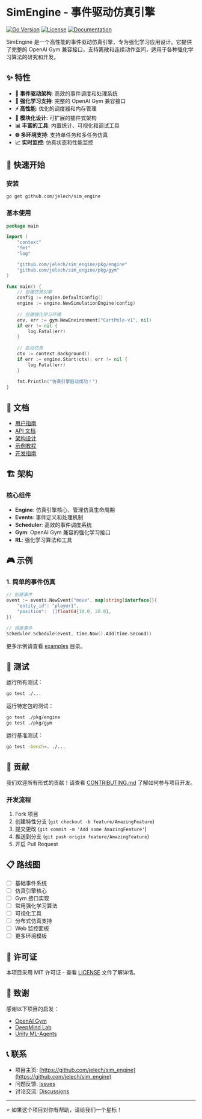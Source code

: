 # SimEngine - 事件驱动仿真引擎

[![Go Version](https://img.shields.io/badge/Go-1.20+-blue.svg)](https://golang.org)
[![License](https://img.shields.io/badge/License-MIT-green.svg)](LICENSE)
[![Documentation](https://img.shields.io/badge/docs-godoc-blue.svg)](https://godoc.org/github.com/jelech/sim_engine)

SimEngine 是一个高性能的事件驱动仿真引擎，专为强化学习应用设计。它提供了完整的 OpenAI Gym 兼容接口，支持离散和连续动作空间，适用于各种强化学习算法的研究和开发。

## ✨ 特性

- **🎯 事件驱动架构**: 高效的事件调度和处理系统
- **🤖 强化学习支持**: 完整的 OpenAI Gym 兼容接口
- **⚡ 高性能**: 优化的调度器和内存管理
- **🔧 模块化设计**: 可扩展的插件式架构
- **📊 丰富的工具**: 内置统计、可视化和调试工具
- **🌐 多环境支持**: 支持单任务和多任务仿真
- **📈 实时监控**: 仿真状态和性能监控

## 🚀 快速开始

### 安装

```bash
go get github.com/jelech/sim_engine
```

### 基本使用

```go
package main

import (
    "context"
    "fmt"
    "log"

    "github.com/jelech/sim_engine/pkg/engine"
    "github.com/jelech/sim_engine/pkg/gym"
)

func main() {
    // 创建仿真引擎
    config := engine.DefaultConfig()
    engine := engine.NewSimulationEngine(config)
    
    // 创建强化学习环境
    env, err := gym.NewEnvironment("CartPole-v1", nil)
    if err != nil {
        log.Fatal(err)
    }
    
    // 启动仿真
    ctx := context.Background()
    if err := engine.Start(ctx); err != nil {
        log.Fatal(err)
    }
    
    fmt.Println("仿真引擎启动成功！")
}
```

## 📖 文档

- [用户指南](docs/user-guide.md)
- [API 文档](docs/api.md)
- [架构设计](docs/architecture.md)
- [示例教程](docs/examples.md)
- [开发指南](docs/development.md)

## 🏗️ 架构

### 核心组件

- **Engine**: 仿真引擎核心，管理仿真生命周期
- **Events**: 事件定义和处理机制
- **Scheduler**: 高效的事件调度系统
- **Gym**: OpenAI Gym 兼容的强化学习接口
- **RL**: 强化学习算法和工具

## 🎮 示例

### 1. 简单的事件仿真

```go
// 创建事件
event := events.NewEvent("move", map[string]interface{}{
    "entity_id": "player1",
    "position":  []float64{10.0, 20.0},
})

// 调度事件
scheduler.Schedule(event, time.Now().Add(time.Second))
```

更多示例请查看 [examples](examples/) 目录。

## 🧪 测试

运行所有测试：

```bash
go test ./...
```

运行特定包的测试：

```bash
go test ./pkg/engine
go test ./pkg/gym
```

运行基准测试：

```bash
go test -bench=. ./...
```

## 🤝 贡献

我们欢迎所有形式的贡献！请查看 [CONTRIBUTING.md](CONTRIBUTING.md) 了解如何参与项目开发。

### 开发流程

1. Fork 项目
2. 创建特性分支 (`git checkout -b feature/AmazingFeature`)
3. 提交更改 (`git commit -m 'Add some AmazingFeature'`)
4. 推送到分支 (`git push origin feature/AmazingFeature`)
5. 开启 Pull Request

## 📋 路线图

- [ ] 基础事件系统
- [ ] 仿真引擎核心
- [ ] Gym 接口实现
- [ ] 常用强化学习算法
- [ ] 可视化工具
- [ ] 分布式仿真支持
- [ ] Web 监控面板
- [ ] 更多环境模板

## 📄 许可证

本项目采用 MIT 许可证 - 查看 [LICENSE](LICENSE) 文件了解详情。

## 🙏 致谢

感谢以下项目的启发：

- [OpenAI Gym](https://github.com/openai/gym)
- [DeepMind Lab](https://github.com/deepmind/lab)
- [Unity ML-Agents](https://github.com/Unity-Technologies/ml-agents)

## 📞 联系

- 项目主页: [https://github.com/jelech/sim_engine](https://github.com/jelech/sim_engine)
- 问题反馈: [Issues](https://github.com/jelech/sim_engine/issues)
- 讨论交流: [Discussions](https://github.com/jelech/sim_engine/discussions)

---

⭐ 如果这个项目对你有帮助，请给我们一个星标！